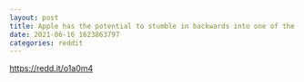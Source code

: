 ```yaml
--- 
layout: post 
title: Apple has the potential to stumble in backwards into one of the greatest challenges and opportunities in crypto right now: incentivizing adoption while demonstrating privacy. 
date: 2021-06-16 1623863797 
categories: reddit 
--- 
```

https://redd.it/o1a0m4